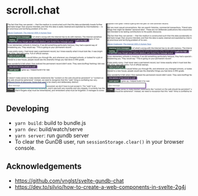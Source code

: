 # scroll.chat

<img src="https://raw.githubusercontent.com/benzguo/scroll.chat/master/public/screenshot_2020-05-01.png">

## Developing

- `yarn build`: build to bundle.js
- `yarn dev`: build/watch/serve
- `yarn server`: run gundb server
- To clear the GunDB user, run `sessionStorage.clear()` in your browser console.

## Acknowledgements

- https://github.com/vnglst/svelte-gundb-chat
- https://dev.to/silvio/how-to-create-a-web-components-in-svelte-2g4j
